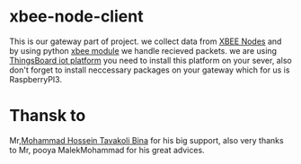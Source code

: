 # xbee-node-client
This is our gateway part of project. we collect data from [XBEE Nodes](https://github.com/Water-Leak-Detectors/XBEE-nodes) and by using python [xbee module](https://github.com/niolabs/python-xbee) we handle recieved packets. we are using [ThingsBoard iot platform](https://github.com/thingsboard/thingsboard/) you need to install this platform on your sever, also don't forget to install neccessary packages on your gateway which for us is RaspberryPI3.

# Thansk to
Mr,[Mohammad Hossein Tavakoli Bina](https://github.com/mhtb32) for his big support, also very thanks to Mr, pooya MalekMohammad for his great advices.
